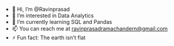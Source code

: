 - 👋 Hi, I’m @Ravinprasad
- 👀 I’m interested in Data Analytics 
- 🌱 I’m currently learning SQL and Pandas
- 📫 You can reach me at ravinprasadramachandern@gmail.com
- ⚡ Fun fact: The earth isn't flat

<!---
Ravinprasad/Ravinprasad is a ✨ special ✨ repository because its `README.md` (this file) appears on your GitHub profile.
You can click the Preview link to take a look at your changes.
--->
